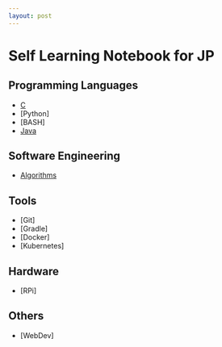```yaml
---
layout: post
---
```


# Self Learning Notebook for JP

## Programming Languages
- [C](C/Aa_Index.md)
- [Python]
- [BASH]
- [Java](Java/AaIndex.md)

## Software Engineering
- [Algorithms](General/ALGORITHMS/alg_index.md)

## Tools
- [Git]
- [Gradle]
- [Docker]
- [Kubernetes]

## Hardware
- [RPi]

## Others
- [WebDev]

